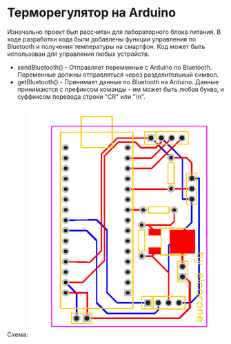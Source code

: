 # Терморегулятор на Arduino

Изначально проект был рассчитан для лабораторного блока питания.
В ходе разработки кода были добавлены функции управления по Bluetooth и получения температуры на смартфон.
Код может быть использован для управления любых устройств.

- sendBluetooth() - Отправляет переменные с Arduino по Bluetooth. Переменные должны отправляться через разделительный символ. 
- getBluetooth() - Принимает данные по Bluetooth на Arduino. Данные принимаются с префиксом команды - им может быть любая буква, и суффиксом перевода строки "CR" или "\n".


Схема:
![Схема](https://github.com/ELCORONE/Thermocontrol/blob/master/pcb.png)
